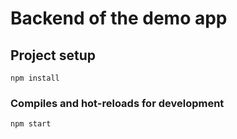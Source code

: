 # Backend of the demo app

## Project setup
```
npm install
```
### Compiles and hot-reloads for development
```
npm start
```
